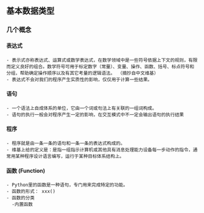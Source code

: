## 基本数据类型  
  
### 几个概念  
  #### 表达式  
    - 表示式亦称表达式、运算式或数学表达式，在数学领域中是一些符号依据上下文的规则，有限而定义良好的组合。数学符号可用于标定数字（常量）、变量、操作、函数、括号、标点符号和分组，帮助确定操作顺序以及有其它考量的逻辑语法。 （摘抄自中文维基）
    - 表达式不会对我们的程序产生实质性的影响，仅仅用于计算一些结果。
    
  #### 语句
    - 一个语法上自成体系的单位，它由一个词或句法上有关联的一组词构成。
    - 语句的执行一般会对程序产生一定的影响，在交互模式中不一定会输出语句的执行结果
      
  #### 程序
    - 程序就是由一条一条的语句和一条一条的表达式构成的。
    - 维基上给的定义是：是指一组指示计算机或其他具有消息处理能力设备每一步动作的指令，通常用某种程序设计语言编写，运行于某种目标体系结构上。
      
  #### 函数 (Function)
    - Python里的函数是一种语句，专门用来完成特定的功能。
    - 函数的形式： xxx()
    - 函数的分类
      -内置函数
  
